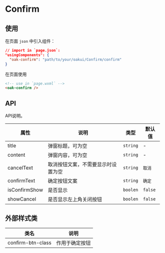 # Confirm

## 使用

在页面 `json` 中引入组件：

```json
// import in `page.json`:
"usingComponents": {
  "oak-confirm": "path/to/your/oakui/Confirm/confirm"
}
```

在页面使用
```html
<!-- use in `page.wxml` -->
<oak-confirm />
```


## API
API说明。

| 属性 | 说明 | 类型 | 默认值 |
|-----------|-----------|-----------|-------------|
| title | 弹窗标题，可为空  | `string` | - |
| content | 弹窗内容，可为空  | `string` | - |
| cancelText | 取消按钮文案，不需要显示时设置为空  | `string` | `取消` |
| confirmText | 确定按钮文案  | `string` | `确定` |
| isConfirmShow | 是否显示  | `boolen` | `false` |
| showCancel | 是否显示左上角关闭按钮  | `boolen` | `false` |


## 外部样式类

| 类名 | 说明 |
|-----------|-----------|
| confirm-btn-class | 作用于确定按钮 |


